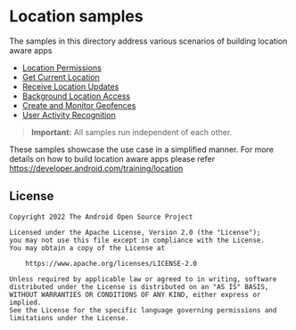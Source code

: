 # Location samples

The samples in this directory address various scenarios of building location aware apps
- [Location Permissions](src/main/java/com/example/platform/location/permission/LocationPermissionsScreen.kt)
- [Get Current Location](src/main/java/com/example/platform/location/currentLocation/CurrentLocationScreen.kt)
- [Receive Location Updates](src/main/java/com/example/platform/location/locationupdates/LocationUpdatesScreen.kt)
- [Background Location Access](src/main/java/com/example/platform/location/bglocationaccess/BgLocationAccessScreen.kt)
- [Create and Monitor Geofences](src/main/java/com/example/platform/location/geofencing/GeofencingScreen.kt)
- [User Activity Recognition](src/main/java/com/example/platform/location/useractivityrecog/UserActivityRecognitionScreen.kt)

> **Important:** All samples run independent of each other.

These samples showcase the use case in a simplified manner. For more details on how to build location
aware apps please refer https://developer.android.com/training/location

## License

```
Copyright 2022 The Android Open Source Project
 
Licensed under the Apache License, Version 2.0 (the "License");
you may not use this file except in compliance with the License.
You may obtain a copy of the License at

    https://www.apache.org/licenses/LICENSE-2.0

Unless required by applicable law or agreed to in writing, software
distributed under the License is distributed on an "AS IS" BASIS,
WITHOUT WARRANTIES OR CONDITIONS OF ANY KIND, either express or implied.
See the License for the specific language governing permissions and
limitations under the License.
```
